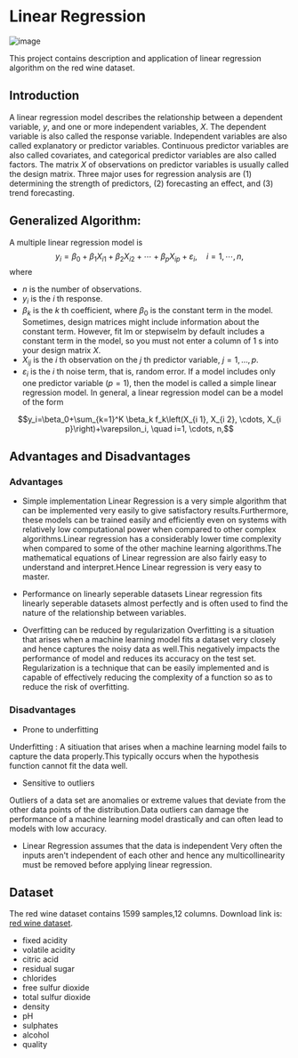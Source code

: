 # Linear Regression
![image](https://user-images.githubusercontent.com/120424457/233192936-f4989578-8e9e-436a-94b5-68628405b660.png)

This project contains description and application of linear regression algorithm on the red wine dataset. 

## Introduction
A linear regression model describes the relationship between a dependent variable, $y$, and one or more independent variables, $X$. The dependent variable is also called the response variable. Independent variables are also called explanatory or predictor variables. Continuous predictor variables are also called covariates, and categorical predictor variables are also called factors. The matrix $X$ of observations on predictor variables is usually called the design matrix. Three major uses for regression analysis are (1) determining the strength of predictors, (2) forecasting an effect, and (3) trend forecasting.


## Generalized Algorithm: 
A multiple linear regression model is
$$y_i=\beta_0+\beta_1 X_{i 1}+\beta_2 X_{i 2}+\cdots+\beta_p X_{i p}+\varepsilon_i, \quad i=1, \cdots, n,$$
where
- $n$ is the number of observations.
- $y_i$ is the $i$ th response.
- $\beta_k$ is the $k$ th coefficient, where $\beta_0$ is the constant term in the model. Sometimes, design matrices might include information about the constant term. However, fit lm or stepwiselm by default includes a constant term in the model, so you must not enter a column of $1 \mathrm{~s}$ into your design matrix $X$.
- $X_{i j}$ is the $i$ th observation on the $j$ th predictor variable, $j=1, \ldots, p$.
- $\varepsilon_i$ is the $i$ th noise term, that is, random error.
If a model includes only one predictor variable $(p=1)$, then the model is called a simple linear regression model.
In general, a linear regression model can be a model of the form

$$y_i=\beta_0+\sum_{k=1}^K \beta_k f_k\left(X_{i 1}, X_{i 2}, \cdots, X_{i p}\right)+\varepsilon_i, \quad i=1, \cdots, n,$$


## Advantages and Disadvantages

### Advantages
- Simple implementation
Linear Regression is a very simple algorithm that can be implemented very easily to give satisfactory results.Furthermore, these models can be trained easily and efficiently even on systems with relatively low computational power when compared to other complex algorithms.Linear regression has a considerably lower time complexity when compared to some of the other machine learning algorithms.The mathematical equations of Linear regression are also fairly easy to understand and interpret.Hence Linear regression is very easy to master.

- Performance on linearly seperable datasets
Linear regression fits linearly seperable datasets almost perfectly and is often used to find the nature of the relationship between variables.

- Overfitting can be reduced by regularization
Overfitting is a situation that arises when a machine learning model fits a dataset very closely and hence captures the noisy data as well.This negatively impacts the performance of model and reduces its accuracy on the test set.
Regularization is a technique that can be easily implemented and is capable of effectively reducing the complexity of a function so as to reduce the risk of overfitting.

### Disadvantages
- Prone to underfitting

Underfitting : A sitiuation that arises when a machine learning model fails to capture the data properly.This typically occurs when the hypothesis function cannot fit the data well.

- Sensitive to outliers

Outliers of a data set are anomalies or extreme values that deviate from the other data points of the distribution.Data outliers can damage the performance of a machine learning model drastically and can often lead to models with low accuracy.

- Linear Regression assumes that the data is independent
Very often the inputs aren't independent of each other and hence any multicollinearity must be removed before applying linear regression.

## Dataset
The red wine dataset contains 1599 samples,12 columns. Download link is: [red wine dataset](https://archive.ics.uci.edu/ml/datasets/wine+quality).
* fixed acidity
* volatile acidity
* citric acid
* residual sugar
* chlorides
* free sulfur dioxide
* total sulfur dioxide
* density
* pH
* sulphates
* alcohol
* quality

